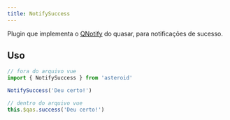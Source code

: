 ```yaml
---
title: NotifySuccess
---
```


Plugin que implementa o [QNotify](https://quasar.dev/quasar-plugins/notify#introduction) do quasar, para notificações de sucesso.

<doc-api file="notify-success/NotifySuccess" type="plugins" name="NotifySuccess" />

## Uso
```js
// fora do arquivo vue
import { NotifySuccess } from 'asteroid'

NotifySuccess('Deu certo!')

// dentro do arquivo vue
this.$qas.success('Deu certo!')
```

<doc-example file="NotifySuccess/Basic" title="Básico" />
